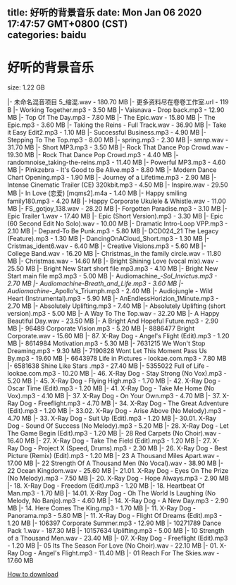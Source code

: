 
title: 好听的背景音乐
date: Mon Jan 06 2020 17:47:57 GMT+0800 (CST)    
categories: baidu
---

# 好听的背景音乐
size: 1.22 GB
 
 
|- 未命名混音项目 5_缩混.wav - 180.70 MB
|- 更多资料尽在卷卷工作室.url - 119 B
|- Working Together.mp3 - 3.50 MB
|- Vaisnava - Drop back.mp3 - 12.90 MB
|- Top Of The Day.mp3 - 7.80 MB
|- The Epic.wav - 15.80 MB
|- The Epic.mp3 - 3.60 MB
|- Taking the Reins - Full Track.wav - 36.90 MB
|- Take it Easy Edit2.mp3 - 1.10 MB
|- Successful Business.mp3 - 4.90 MB
|- Stepping To The Top.mp3 - 8.00 MB
|- spring.mp3 - 2.30 MB
|- smnp.wav - 31.70 MB
|- Short MP3.mp3 - 3.50 MB
|- Rock That Dance Pop Crowd.wav - 19.30 MB
|- Rock That Dance Pop Crowd.mp3 - 4.40 MB
|- randomnoise_taking-the-reins.mp3 - 11.40 MB
|- Powerful MP3.mp3 - 4.60 MB
|- Pinkzebra - It's Good to Be Alive.mp3 - 8.80 MB
|- Modern Dance Chart Opening.mp3 - 1.90 MB
|- Journey of a Lifetime.mp3 - 2.90 MB
|- Intense Cinematic Trailer (CE) 320kbit.mp3 - 4.50 MB
|- Inspire.wav - 29.50 MB
|- In Love (恋爱) [mqms2].m4a - 1.40 MB
|- Happy smiling family180.mp3 - 4.20 MB
|- Happy Corporate Ukulele & Whistle.wav - 11.00 MB
|- FS_gotjoy_138.wav - 28.20 MB
|- Forgotten Paradise.mp3 - 3.10 MB
|- Epic Trailer 1.wav - 17.40 MB
|- Epic (Short Version).mp3 - 3.30 MB
|- Epic (60 Second Edit No Solo).wav - 10.00 MB
|- Dramatic Intro-Loop VPP.mp3 - 2.10 MB
|- Depard-To Be Punk.mp3 - 5.80 MB
|- DCD024_21 The Legacy (Feature).mp3 - 1.30 MB
|- DancingOnACloud_Short.mp3 - 1.30 MB
|- Cristmas_ident6.wav - 6.40 MB
|- Creative Visions.mp3 - 5.60 MB
|- College Band.wav - 16.20 MB
|- Christmas_in the family circle.wav - 11.80 MB
|- Christmas.wav - 14.60 MB
|- Bright Shining Love (vocal mix).wav - 25.50 MB
|- Bright New Start short file mp3.mp3 - 4.10 MB
|- Bright New Start main file mp3.mp3 - 5.00 MB
|- Audiomachine_-_Sol_Invictus.mp3 - 2.70 MB
|- Audiomachine_-_Breath_and_Life.mp3 - 3.60 MB
|- Audiomachine_-_Apollo's_Triumph.mp3 - 2.40 MB
|- Audiojungle - Wild Heart (Instrumental).mp3 - 5.90 MB
|- AnEndlessHorizion_1Minute.mp3 - 2.70 MB
|- Absolutely Uplifting.mp3 - 7.40 MB
|- Absolutely Uplifting (short version).mp3 - 5.00 MB
|- A Way To The Top.wav - 32.20 MB
|- A Happy Beautiful Day.wav - 23.50 MB
|- A Bright And Hopeful Future.mp3 - 2.90 MB
|- 96489 Corporate Vision.mp3 - 5.20 MB
|- 8886477 Bright Corporate.wav - 15.60 MB
|- 87. X-Ray Dog - Angel's Flight (Edit).mp3 - 1.20 MB
|- 8614984 Motivation.mp3 - 5.30 MB
|- 7631215 We Won't Stop Dreaming.mp3 - 9.30 MB
|- 7190828 Wont Let This Moment Pass Us By.mp3 - 19.60 MB
|- 6643978 Life in Pictures - lookae.com.mp3 - 7.80 MB
|- 6581638 Shine Like Stars .mp3 - 27.40 MB
|- 5355022 Full of Life - lookae.com.mp3 - 10.20 MB
|- 46. X-Ray Dog - Stay Strong (No Vox).mp3 - 5.20 MB
|- 45. X-Ray Dog - Flying High.mp3 - 1.70 MB
|- 42. X-Ray Dog - Oscar Time (Edit).mp3 - 1.20 MB
|- 41. X-Ray Dog - Take Me Home (No Vox).mp3 - 4.10 MB
|- 37. X-Ray Dog - On Your Own.mp3 - 4.70 MB
|- 37. X-Ray Dog - Freeflight.mp3 - 4.70 MB
|- 34. X-Ray Dog - The Great Adventure (Edit).mp3 - 1.20 MB
|- 33.02. X-Ray Dog - Arise Above (No Melody).mp3 - 4.70 MB
|- 33. X-Ray Dog - Suit Up (Edit).mp3 - 1.20 MB
|- 30.01. X-Ray Dog - Sound Of Success (No Melody).mp3 - 5.20 MB
|- 28. X-Ray Dog - Let The Game Begin (Edit).mp3 - 1.20 MB
|- 28 Red Carpets (No Choir).wav - 16.40 MB
|- 27. X-Ray Dog - Take The Field (Edit).mp3 - 1.20 MB
|- 27. X- Ray Dog - Project X (Speed, Drums).mp3 - 2.30 MB
|- 26. X-Ray Dog - Best Picture (Remix) (Edit).mp3 - 1.20 MB
|- 23 A Thousand Miles Apart.wav - 17.00 MB
|- 22 Strength Of A Thousand Men (No Vocal).wav - 38.90 MB
|- 22 Ocean Kingdom.wav - 25.60 MB
|- 21.01. X-Ray Dog - Eyes On The Prize (No Melody).mp3 - 7.50 MB
|- 20. X-Ray Dog - Hope Always.mp3 - 2.90 MB
|- 18. X-Ray Dog - Freedom (Edit).mp3 - 1.20 MB
|- 18. Heartbeat Of Man.mp3 - 1.70 MB
|- 14.01. X-Ray Dog - Oh The World Is Laughing (No Melody, No Banjo).mp3 - 4.60 MB
|- 14. X-Ray Dog - A New Day.mp3 - 2.90 MB
|- 14. Here Comes The King.mp3 - 1.70 MB
|- 11. X-Ray Dog - Panorama.mp3 - 5.80 MB
|- 11. X-Ray Dog - Flight Of Dreams (Edit).mp3 - 1.20 MB
|- 106397 Corporate Summer.mp3 - 12.90 MB
|- 10271789 Dance Pack 1.wav - 187.30 MB
|- 10157634 Uplifting.mp3 - 5.00 MB
|- 10 Strength of a Thousand Men.wav - 23.40 MB
|- 07. X-Ray Dog - Freeflight (Edit).mp3 - 1.20 MB
|- 05 Its The Season For Love (No Choir).wav - 22.10 MB
|- 01. X-Ray Dog - Angel's Flight.mp3 - 11.40 MB
|- 01 Reach For The Skies.wav - 17.60 MB

[How to download](https://bpcam.bemobtrk.com/go/2ceec3aa-1ca2-46d6-b9ff-aaa5c184517c?jno=1955)